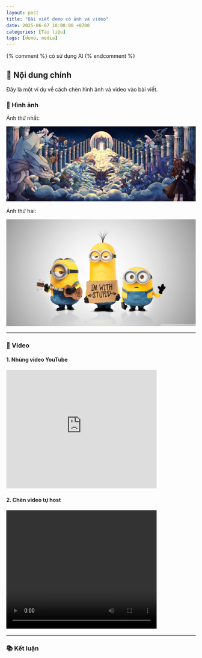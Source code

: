 ```yaml
---
layout: post
title: "Bài viết demo có ảnh và video"
date: 2025-06-07 10:00:00 +0700
categories: [Tài liệu]
tags: [demo, media]
---
```

{% comment %}
có sử dụng AI
{% endcomment %}

## 📄 Nội dung chính

Đây là một ví dụ về cách chèn hình ảnh và video vào bài viết.

### 📸 Hình ảnh

Ảnh thứ nhất:

![Hình minh họa](/assets/img/hinh1.jpg)

Ảnh thứ hai:

![Hình minh họa 2](/assets/img/hinh2.png)

---

### 🎥 Video

#### 1. Nhúng video YouTube

<iframe width="400" height="315" src="https://www.youtube.com/watch?v=xXEx0DyIMks" frameborder="0" allowfullscreen></iframe>

#### 2. Chèn video tự host

<video width="400" height="315" controls>
  <source src="/assets/video/video1.mp4" type="video/mp4">
  Trình duyệt của bạn không hỗ trợ video.
</video>

---

### 📚 Kết luận
